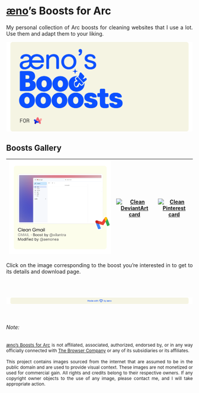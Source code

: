 # [æno](https://github.com/aenonea)’s Boosts for Arc

<p style="text-align:justify;">
  My personal collection of Arc boosts for cleaning websites that I use a lot. Use them and adapt them to your liking.
</p>

[![æno’s Boosts for Arc banner](imgs/banner.svg)](https://github.com/aenonea/Arc-Boosts)

## Boosts Gallery

| [![Clean Gmail card](imgs/boosts/clean_gmail/card.svg)](https://github.com/aenonea/Arc-Boosts/tree/main/clean_gmail) | [![Clean DeviantArt card](imgs/boosts/clean_deviantart/card.svg)](https://github.com/aenonea/Arc-Boosts/tree/main/clean_deviantart) | [![Clean Pinterest card](imgs/boosts/clean_pinterest/card.svg)](https://github.com/aenonea/Arc-Boosts/tree/main/clean_pinterest) |
| :------------------------------------------------------------------------------------------------------------------: | :---------------------------------------------------------------------------------------------------------------------------------: | :------------------------------------------------------------------------------------------------------------------------------: |

<p style="text-align:justify;">
  Click on the image corresponding to the boost you’re interested in to get to its details and download page.
</p>

<br><br>

[![Footer banner](imgs/footer_banner.svg)](https://github.com/aenonea)

<br>

###### Note:

<p style="text-align:justify; font-size:.85em;">
  <a href="https://github.com/aenonea/Arc-Boost">æno’s Boosts for Arc</a> is not affiliated, associated, authorized, endorsed by, or in any way officially connected with <a href="https://thebrowser.company/">The Browser Company</a> or any of its subsidiaries or its affiliates.<br>
  <br>
  This project contains images sourced from the internet that are assumed to be in the public domain and are used to provide visual context. These images are not monetized or used for commercial gain. All rights and credits belong to their respective owners. If any copyright owner objects to the use of any image, please contact me, and I will take appropriate action.
</p>
